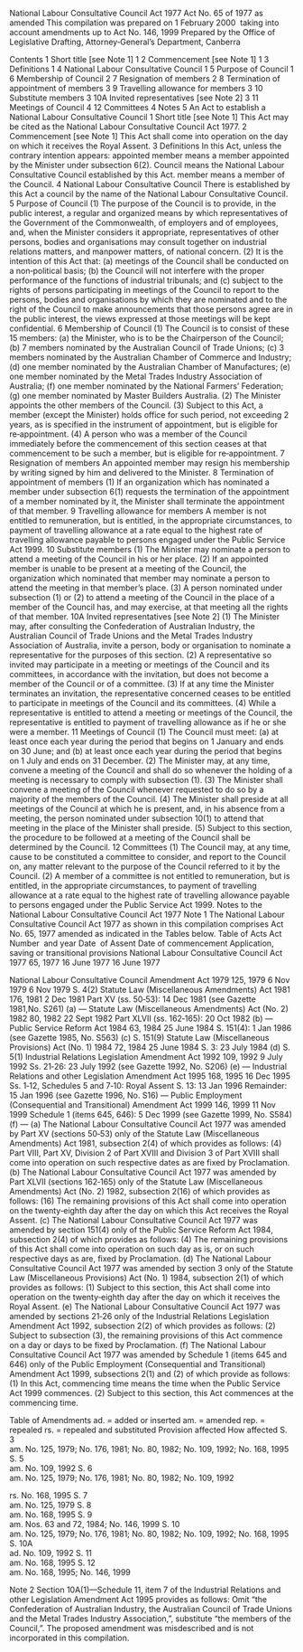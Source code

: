 
National Labour Consultative Council Act 1977
Act No. 65 of 1977 as amended
This compilation was prepared on 1 February 2000  taking into account amendments up to Act No. 146, 1999
Prepared by the Office of Legislative Drafting, Attorney‑General’s Department, Canberra
  
  
  
Contents
1	Short title [see Note 1]	1
2	Commencement [see Note 1]	1
3	Definitions	1
4	National Labour Consultative Council	1
5	Purpose of Council	1
6	Membership of Council	2
7	Resignation of members	2
8	Termination of appointment of members	3
9	Travelling allowance for members	3
10	Substitute members	3
10A	Invited representatives [see Note 2]	3
11	Meetings of Council	4
12	Committees	4
Notes		5
An Act to establish a National Labour Consultative Council
1  Short title [see Note 1]
		This Act may be cited as the National Labour Consultative Council Act 1977.
2  Commencement [see Note 1]
		This Act shall come into operation on the day on which it receives the Royal Assent.
3  Definitions
		In this Act, unless the contrary intention appears:
appointed member means a member appointed by the Minister under subsection 6(2).
Council means the National Labour Consultative Council established by this Act.
member means a member of the Council.
4  National Labour Consultative Council
		There is established by this Act a council by the name of the National Labour Consultative Council.
5  Purpose of Council
	(1)	The purpose of the Council is to provide, in the public interest, a regular and organized means by which representatives of the Government of the Commonwealth, of employers and of employees, and, when the Minister considers it appropriate, representatives of other persons, bodies and organisations may consult together on industrial relations matters, and manpower matters, of national concern.
	(2)	It is the intention of this Act that:
	(a)	meetings of the Council shall be conducted on a non‑political basis;
	(b)	the Council will not interfere with the proper performance of the functions of industrial tribunals; and
	(c)	subject to the rights of persons participating in meetings of the Council to report to the persons, bodies and organisations by which they are nominated and to the right of the Council to make announcements that those persons agree are in the public interest, the views expressed at those meetings will be kept confidential.
6  Membership of Council
	(1)	The Council is to consist of these 15 members:
	(a)	the Minister, who is to be the Chairperson of the Council;
	(b)	7 members nominated by the Australian Council of Trade Unions;
	(c)	3 members nominated by the Australian Chamber of Commerce and Industry;
	(d)	one member nominated by the Australian Chamber of Manufactures;
	(e)	one member nominated by the Metal Trades Industry Association of Australia;
	(f)	one member nominated by the National Farmers’ Federation;
	(g)	one member nominated by Master Builders Australia.
	(2)	The Minister appoints the other members of the Council.
	(3)	Subject to this Act, a member (except the Minister) holds office for such period, not exceeding 2 years, as is specified in the instrument of appointment, but is eligible for re‑appointment.
	(4)	A person who was a member of the Council immediately before the commencement of this section ceases at that commencement to be such a member, but is eligible for re‑appointment.
7  Resignation of members
		An appointed member may resign his membership by writing signed by him and delivered to the Minister.
8  Termination of appointment of members
	(1)	If an organization which has nominated a member under subsection 6(1) requests the termination of the appointment of a member nominated by it, the Minister shall terminate the appointment of that member.
9  Travelling allowance for members
		A member is not entitled to remuneration, but is entitled, in the appropriate circumstances, to payment of travelling allowance at a rate equal to the highest rate of travelling allowance payable to persons engaged under the Public Service Act 1999.
10  Substitute members
	(1)	The Minister may nominate a person to attend a meeting of the Council in his or her place.
	(2)	If an appointed member is unable to be present at a meeting of the Council, the organization which nominated that member may nominate a person to attend the meeting in that member’s place.
	(3)	A person nominated under subsection (1) or (2) to attend a meeting of the Council in the place of a member of the Council has, and may exercise, at that meeting all the rights of that member.
10A  Invited representatives [see Note 2]
	(1)	The Minister may, after consulting the Confederation of Australian Industry, the Australian Council of Trade Unions and the Metal Trades Industry Association of Australia, invite a person, body or organisation to nominate a representative for the purposes of this section.
	(2)	A representative so invited may participate in a meeting or meetings of the Council and its committees, in accordance with the invitation, but does not become a member of the Council or of a committee.
	(3)	If at any time the Minister terminates an invitation, the representative concerned ceases to be entitled to participate in meetings of the Council and its committees.
	(4)	While a representative is entitled to attend a meeting or meetings of the Council, the representative is entitled to payment of travelling allowance as if he or she were a member.
11  Meetings of Council
	(1)	The Council must meet:
	(a)	at least once each year during the period that begins on 1 January and ends on 30 June; and
	(b)	at least once each year during the period that begins on 1 July and ends on 31 December.
	(2)	The Minister may, at any time, convene a meeting of the Council and shall do so whenever the holding of a meeting is necessary to comply with subsection (1).
	(3)	The Minister shall convene a meeting of the Council whenever requested to do so by a majority of the members of the Council.
	(4)	The Minister shall preside at all meetings of the Council at which he is present, and, in his absence from a meeting, the person nominated under subsection 10(1) to attend that meeting in the place of the Minister shall preside.
	(5)	Subject to this section, the procedure to be followed at a meeting of the Council shall be determined by the Council.
12  Committees
	(1)	The Council may, at any time, cause to be constituted a committee to consider, and report to the Council on, any matter relevant to the purpose of the Council referred to it by the Council.
	(2)	A member of a committee is not entitled to remuneration, but is entitled, in the appropriate circumstances, to payment of travelling allowance at a rate equal to the highest rate of travelling allowance payable to persons engaged under the Public Service Act 1999.
Notes to the National Labour Consultative Council Act 1977
Note 1
The National Labour Consultative Council Act 1977 as shown in this compilation comprises Act No. 65, 1977 amended as indicated in the Tables below. 
Table of Acts
Act
Number  and year
Date  of Assent
Date of commencement
Application, saving or transitional provisions
National Labour Consultative Council Act 1977
65, 1977
16 June 1977
16 June 1977

National Labour Consultative Council Amendment Act 1979
125, 1979
6 Nov 1979
6 Nov 1979
S. 4(2)
Statute Law (Miscellaneous Amendments) Act 1981
176, 1981
2 Dec 1981
Part XV (ss. 50‑53): 14 Dec 1981 (see Gazette 1981,No. S261) (a)
—
Statute Law (Miscellaneous Amendments) Act (No. 2) 1982
80, 1982
22 Sept 1982
Part XLVII (ss. 162‑165): 20 Oct 1982 (b)
—
Public Service Reform Act 1984
63, 1984
25 June 1984
S. 151(4): 1 Jan 1986 (see Gazette 1985, No. S563) (c)
S. 151(9)
Statute Law (Miscellaneous Provisions) Act (No. 1) 1984
72, 1984
25 June 1984
S. 3: 23 July 1984 (d)
S. 5(1)
Industrial Relations Legislation Amendment Act 1992
109, 1992
9 July 1992
Ss. 21‑26: 23 July 1992 (see Gazette 1992, No. S206) (e)
—
Industrial Relations and other Legislation Amendment Act 1995
168, 1995
16 Dec 1995
Ss. 1‑12, Schedules 5 and 7‑10: Royal Assent S. 13: 13 Jan 1996 Remainder: 15 Jan 1996 (see Gazette 1996, No. S16)
— 
Public Employment (Consequential and Transitional) Amendment Act 1999
146, 1999
11 Nov 1999
Schedule 1 (items 645, 646): 5 Dec 1999 (see Gazette 1999, No. S584) (f)
—
(a)	The National Labour Consultative Council Act 1977 was amended by Part XV (sections 50‑53) only of the Statute Law (Miscellaneous Amendments) Act 1981, subsection 2(4) of which provides as follows:
	(4)	Part VIII, Part XV, Division 2 of Part XVIII and Division 3 of Part XVIII shall come into operation on such respective dates as are fixed by Proclamation.
(b)	The National Labour Consultative Council Act 1977 was amended by Part XLVII (sections 162‑165) only of the Statute Law (Miscellaneous Amendments) Act (No. 2) 1982, subsection 2(16) of which provides as follows:
	(16)	The remaining provisions of this Act shall come into operation on the twenty‑eighth day after the day on which this Act receives the Royal Assent.
(c)	The National Labour Consultative Council Act 1977 was amended by section 151(4) only of the Public Service Reform Act 1984, subsection 2(4) of which provides as follows:
	(4)	The remaining provisions of this Act shall come into operation on such day as is, or on such respective days as are, fixed by Proclamation.
(d)	The National Labour Consultative Council Act 1977 was amended by section 3 only of the Statute Law (Miscellaneous Provisions) Act (No. 1) 1984, subsection 2(1) of which provides as follows:
	(1)	Subject to this section, this Act shall come into operation on the twenty‑eighth day after the day on which it receives the Royal Assent.
(e)	The National Labour Consultative Council Act 1977 was amended by sections 21‑26 only of the Industrial Relations Legislation Amendment Act 1992, subsection 2(2) of which provides as follows:
	(2)	Subject to subsection (3), the remaining provisions of this Act commence on a day or days to be fixed by Proclamation.
(f)	The National Labour Consultative Council Act 1977 was amended by Schedule 1 (items 645 and 646) only of the Public Employment (Consequential and Transitional) Amendment Act 1999, subsections 2(1) and (2) of which provide as follows:
	(1)	In this Act, commencing time means the time when the Public Service Act 1999 commences.
	(2)	Subject to this section, this Act commences at the commencing time.

Table of Amendments
ad. = added or inserted      am. = amended      rep. = repealed      rs. = repealed and substituted
Provision affected
How affected
S. 3	
am. No. 125, 1979; No. 176, 1981; No. 80, 1982; No. 109, 1992; No. 168, 1995
S. 5	
am. No. 109, 1992
S. 6	
am. No. 125, 1979; No. 176, 1981; No. 80, 1982; No. 109, 1992

rs. No. 168, 1995
S. 7	
am. No. 125, 1979
S. 8	
am. No. 168, 1995
S. 9	
am. Nos. 63 and 72, 1984; No. 146, 1999
S. 10	
am. No. 125, 1979; No. 176, 1981; No. 80, 1982; No. 109, 1992; No. 168, 1995
S. 10A	
ad. No. 109, 1992
S. 11	
am. No. 168, 1995 
S. 12	
am. No. 168, 1995; No. 146, 1999

Note 2
Section 10A(1)—Schedule 11, item 7 of the Industrial Relations and other Legislation Amendment Act 1995 provides as follows:
Omit “the Confederation of Australian Industry, the Australian Council of Trade Unions and the Metal Trades Industry Association,”, substitute “the members of the Council,”.
The proposed amendment was misdescribed and is not incorporated in this compilation.


